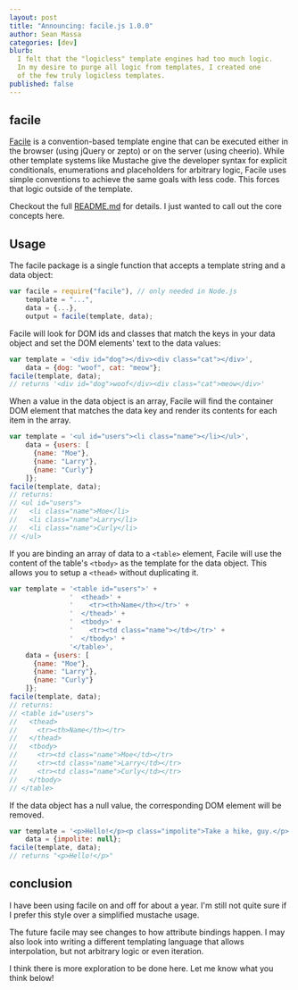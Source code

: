 ```yaml
---
layout: post
title: "Announcing: facile.js 1.0.0"
author: Sean Massa
categories: [dev]
blurb:
  I felt that the "logicless" template engines had too much logic.
  In my desire to purge all logic from templates, I created one
  of the few truly logicless templates.
published: false
---
```


## facile

[Facile](https://github.com/EndangeredMassa/facile.js)
is a convention-based template engine
that can be executed either in the browser (using jQuery or zepto)
or on the server (using cheerio).
While other template systems like Mustache
give the developer syntax for explicit conditionals,
enumerations and placeholders for arbitrary logic,
Facile uses simple conventions to achieve the same goals with less code.
This forces that logic outside of the template.

Checkout the full
[README.md](https://github.com/EndangeredMassa/facile.js/blob/master/README.md)
for details.
I just wanted to call out the core concepts here.

## Usage
The facile package is a single function that accepts a template string and a data object:

```javascript
var facile = require("facile"), // only needed in Node.js
    template = "...",
    data = {...},
    output = facile(template, data);
```

Facile will look for DOM ids and classes that match the keys in your data object
and set the DOM elements' text to the data values:

```javascript
var template = '<div id="dog"></div><div class="cat"></div>',
    data = {dog: "woof", cat: "meow"};
facile(template, data);
// returns '<div id="dog">woof</div><div class="cat">meow</div>'
```

When a value in the data object is an array,
Facile will find the container DOM element
that matches the data key
and render its contents for each item in the array.

```javascript
var template = '<ul id="users"><li class="name"></li></ul>',
    data = {users: [
      {name: "Moe"}, 
      {name: "Larry"},
      {name: "Curly"}
    ]};
facile(template, data);
// returns:
// <ul id="users">
//   <li class="name">Moe</li>
//   <li class="name">Larry</li>
//   <li class="name">Curly</li>
// </ul>
```

If you are binding an array of data to a `<table>` element,
Facile will use the content of the table's `<tbody>`
as the template for the data object.
This allows you to setup a `<thead>` without duplicating it.

```javascript
var template = '<table id="users">' +
               '  <thead>' +
               '    <tr><th>Name</th></tr>' +
               '  </thead>' +
               '  <tbody>' +
               '    <tr><td class="name"></td></tr>' +
               '  </tbody>' +
               '</table>',
    data = {users: [
      {name: "Moe"}, 
      {name: "Larry"},
      {name: "Curly"}
    ]};
facile(template, data);
// returns:
// <table id="users">
//   <thead>
//     <tr><th>Name</th></tr>
//   </thead>
//   <tbody>
//     <tr><td class="name">Moe</td></tr>
//     <tr><td class="name">Larry</td></tr>
//     <tr><td class="name">Curly</td></tr>
//   </tbody>
// </table>
```

If the data object has a null value,
the corresponding DOM element will be removed.

```javascript
var template = '<p>Hello!</p><p class="impolite">Take a hike, guy.</p>',
    data = {impolite: null};
facile(template, data);
// returns "<p>Hello!</p>"
```

## conclusion

I have been using facile on and off for about a year.
I'm still not quite sure if I prefer this style
over a simplified mustache usage.

The future facile may see changes to how attribute bindings happen.
I may also look into writing a different templating language
that allows interpolation, but not arbitrary logic
or even iteration.

I think there is more exploration to be done here.
Let me know what you think below!
